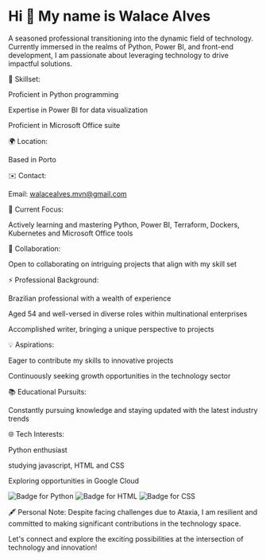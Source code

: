 Hi 👋 My name is Walace Alves
=============================

A seasoned professional transitioning into the dynamic field of technology. Currently immersed in the realms of Python, Power BI, and front-end development, I am passionate about leveraging technology to drive impactful solutions.

🧠 Skillset:

Proficient in Python programming

Expertise in Power BI for data visualization

Proficient in Microsoft Office suite


🌍 Location:

Based in Porto


✉️ Contact:

Email: walacealves.mvn@gmail.com


🚀 Current Focus:

Actively learning and mastering Python, Power BI, Terraform, Dockers, Kubernetes and Microsoft Office tools

🤝 Collaboration:

Open to collaborating on intriguing projects that align with my skill set

⚡ Professional Background:

Brazilian professional with a wealth of experience

Aged 54 and well-versed in diverse roles within multinational enterprises

Accomplished writer, bringing a unique perspective to projects


💡 Aspirations:

Eager to contribute my skills to innovative projects

Continuously seeking growth opportunities in the technology sector


📚 Educational Pursuits:

Constantly pursuing knowledge and staying updated with the latest industry trends


🌐 Tech Interests:

Python enthusiast

studying javascript, HTML and CSS

Exploring opportunities in Google Cloud

![[Badge for Python](https://img.shields.io/badge/python-3.x-blue.svg)](https://www.python.org/)
![[Badge for HTML](https://img.shields.io/badge/HTML5-orange.svg)](https://developer.mozilla.org/en-US/docs/Web/HTML)
![[Badge for CSS](https://img.shields.io/badge/CSS3-blue.svg)](https://developer.mozilla.org/en-US/docs/Web/CSS)



🖋️ Personal Note:
Despite facing challenges due to Ataxia, I am resilient and committed to making significant contributions in the technology space.

Let's connect and explore the exciting possibilities at the intersection of technology and innovation!
